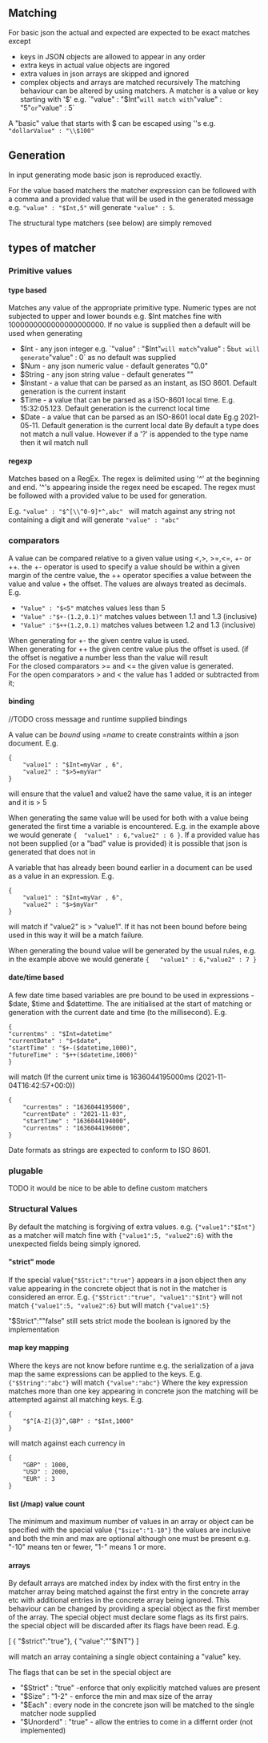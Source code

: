
## Matching

For basic json the actual and expected are expected to be exact matches except
- keys in JSON objects are allowed to appear in any order
- extra keys in actual value objects are ingored
- extra values in json arrays are skipped and ignored
- complex objects and arrays are matched recursively
  The matching behaviour can be altered by using matchers. A matcher is a value or key starting with '$' e.g. `"value" : "$Int"` will match with `"value" : "5"` or `"value" : 5`

A "basic" value that starts with $ can be escaped using '\'s e.g. `"dollarValue" : "\\$100"`

## Generation

In input generating mode basic json is reproduced exactly.

For the value based matchers the matcher expression can be followed with a comma and a provided value that will be used in the generated message e.g. `"value" : "$Int,5"` will generate `"value" : 5`.


The structural type matchers (see below) are simply removed

## types of matcher

### Primitive values

#### type based
Matches any value of the appropriate primitive type. Numeric types are not subjected to upper and lower bounds e.g. $Int matches fine with 1000000000000000000000. If no value is supplied then a default will be used when generating
- $Int - any json integer e.g. `"value" : "$Int"` will match `"value" : 5` but will generate `"value" : 0` as no default was supplied
- $Num - any json numeric value - default generates "0.0"
- $String - any json string value - default generates ""
- $Instant - a value that can be parsed as an instant, as ISO 8601. Default generation is the current instant
- $Time - a value that can be parsed as a ISO-8601 local time. E.g. 15:32:05.123. Default generation is the currenct local time
- $Date - a value that can be parsed as an ISO-8601 local date Eg.g 2021-05-11. Default generation is the current local date
  By default a type does not match a null value. However if a '?' is appended to the type name then it wil match null

#### regexp
Matches based on a RegEx. The regex is delimited using '^' at the beginning and end. '^'s appearing inside the regex need be escaped. The regex must be followed with a provided value to be used for generation.

E.g. `"value" : "$^[\\^0-9]*^,abc" ` will match against any string not containing a digit and will generate `"value" : "abc"`


### comparators
A value can be compared relative to a given value  using <,>, >=,<=, +- or ++. the +- operator is used to specify a value should be within a given margin of the centre value, the ++ operator specifies a value between the value and value + the offset. The values are always treated as decimals.
E.g.
- `"Value" : "$<5"` matches values less than 5
- `"Value" :"$+-(1.2,0.1)"` matches values between 1.1 and 1.3 (inclusive)
- `"Value" :"$++(1.2,0.1)` matches values between 1.2 and 1.3 (inclusive)

When generating for +- the given centre value is used.<br>
When generating for ++ the given centre value plus the offset is used. (if the offset is negative a number less than the value will result<br>
For the closed comparators >= and <= the given value is generated.<br>
For the open comparators >  and < the value has 1 added or subtracted from it;

#### binding

//TODO cross message and runtime supplied bindings

A value can be *bound* using *=name* to create constraints within a json document. E.g.

	{ 
		"value1" : "$Int=myVar , 6",
		"value2" : "$>5=myVar"
	}

will ensure that the value1 and value2 have the same value, it is an integer and it is > 5

When generating the same value will be used for both with a value being generated the first time a variable is encountered. E.g. in the example above we would generate `{	"value1" : 6,"value2" : 6 }`. If a provided value has not been supplied (or a "bad" value is provided) it is possible that json is generated that does not in

A variable that has already been bound earlier in a document can be used as a value in an expression. E.g.

	{ 
		"value1" : "$Int=myVar , 6",
		"value2" : "$>$myVar"
	}
will match if "value2" is > "value1".  If it has not been bound before being used in this way it will be a match failure.

When generating the bound value will be generated by the usual rules, e.g. in the example above  we would generate `{	"value1" : 6,"value2" : 7 }`

#### date/time based

A few date time based variables are pre bound to be used in expressions - $date, $time and $datettime. The are initialised at the start of matching or generation with the current date and time (to the millisecond). E.g.

	{
	"currentms" : "$Int=datetime"
	"currentDate" : "$<$date",
	"startTime" : "$+-($datetime,1000)",
    "futureTime" : "$++($datetime,1000)"
	}

will match (If the current unix time is 1636044195000ms (2021-11-04T16:42:57+00:0))

	{
		"currentms" : "1636044195000",
		"currentDate" : "2021-11-03",
		"startTime" : "1636044194000",
        "currentms" : "1636044196000",
	}

Date formats as strings are expected to conform to ISO 8601.



### plugable
TODO it would be nice to be able to define custom matchers

### Structural Values

By default the matching is forgiving of extra values. e.g. `{"value1":"$Int"}` as a matcher will match fine with `{"value1":5, "value2":6}` with the unexpected fields being simply ignored.

#### "strict" mode
If the special value`{"$Strict":"true"}` appears in a json object then any value appearing in the concrete object that is not in the matcher is considered an error. E.g. `{"$Strict":"true", "value1":"$Int"}` will not match `{"value1":5, "value2":6}` but will match `{"value1":5}`

"$Strict":""false" still sets strict mode the boolean is ignored by the implementation

#### map key mapping
Where the keys are not know before runtime e.g. the serialization of a java map the same expressions can be applied to the keys. E.g. `{"$String":"abc"}` will match `{"value":"abc"}` Where the key expression matches more than one key appearing in concrete json the matching will be attempted against all matching keys. E.g.

	{
		"$^[A-Z]{3}^,GBP" : "$Int,1000"
	}

will match against each currency in

	{
		"GBP" : 1000,
		"USD" : 2000,
		"EUR" : 3
	}

#### list (/map) value count
The minimum and maximum number of values in an array or object can be specified with the special value `{"$size":"1-10"}` the values are inclusive and both the min and max are optional although one must be present e.g. "-10" means ten or fewer, "1-" means 1 or more.

#### arrays
By default arrays are matched index by index with the first entry in the matcher array being matched against the first entry in the concrete array etc with additional entries in the concrete array being ignored.
This behaviour can be changed by providing a special object as the first member of the array. The special object must declare some flags as its first pairs. the special object will be discarded after its flags have been read. E.g.

[
{ "$strict":"true"},
{ "value":""$INT"}
]

will match an array containing a single object containing a "value" key.

The flags that can be set in the special object are
- "$Strict" : "true"  -enforce that only explicitly matched values are present
- "$Size" : "1-2" - enforce the min and max size of the array
- "$Each" : every node in the concrete json will be matched to the single matcher node supplied
- "$Unorderd" : "true" - allow the entries to come in a differnt order (not implemented)